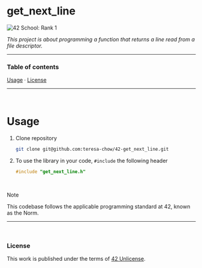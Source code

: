 # get_next_line
![42 School: Rank 1](https://img.shields.io/badge/42%20School-Rank%201-%2315bbbb)

_This project is about programming a function that returns a line read from a file descriptor._
___


### Table of contents
[Usage](#usage) · [License](#license)

___

</br>

# Usage

1. Clone repository
    ```bash
    git clone git@github.com:teresa-chow/42-get_next_line.git
    ```

2. To use the library in your code, `#include` the following header
    ```c
    #include "get_next_line.h"
    ```

</br>

>[!NOTE]
>This codebase follows the applicable programming standard at 42, known as the Norm.

___

</br>

### License
This work is published under the terms of [42 Unlicense](./LICENSE).
